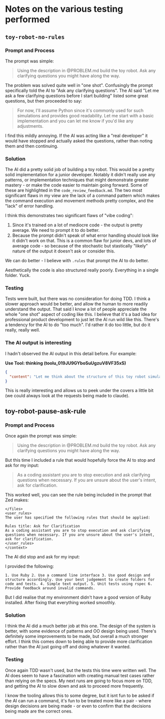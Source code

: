 # Notes on the various testing performed


## `toy-robot-no-rules`

### Prompt and Process

The prompt was simple:

> Using the description in @PROBLEM.md build the toy robot. Ask any clarifying questions you might have along the way.

The problem was solved quite well in "one shot". Confusingly the prompt specifically told the AI to "Ask any clarifying questions". The AI said "Let me ask a few clarifying questions before I start building" listed some great questions, but then proceeded to say:

> For now, I'll assume Python since it's commonly used for such simulations and provides good readability. Let me start with a basic implementation and you can let me know if you'd like any adjustments.

I find this mildly annoying. If the AI was acting like a "real developer" it would have stopped and actually asked the questions, rather than noting them and then continuing.

### Solution

The AI did a pretty solid job of building a toy robot. This would be a pretty solid implementation for a junior developer. Notably it didn't really use any patterns, or implementation techniques that might demonstrate greater mastery - or make the code easier to maintain going forward. Some of these are highlighted in the `code_review_feedback.md`. The two most significant flaws in my view are the lack of a command pattern which makes the command execution and movement methods pretty complex, and the "lack" of error handling.

I think this demonstrates two significant flaws of "vibe coding":

1. Since it's trained on a lot of mediocre code - the output is pretty average. We need to prompt it to do better.
2. Because the prompt didn't speak of what error handling should look like it didn't work on that. This is a common flaw for junior devs, and lots of average code - so because of the stochastic but stastically "likely" nature of the output it doesn't ask or consider this.

We can do better - I believe with `.rules` that prompt the AI to do better.

Aesthetically the code is also structured really poorly. Everything in a single folder. Yuck.

### Testing

Tests were built, but there was no consideration for doing TDD. I think a slower approach would be better, and allow the human to more readily understand the output. That said I know a lot of people appreciate the whole "one shot" aspect of coding like this. I believe that it's a bad idea for professional product development to just let the AI run wild like this. There's a tendency for the AI to do "too much". I'd rather it do too little, but do it really, really well.

### The AI output is interesting

I hadn't observed the AI output in this detail before. For example:

**Use Tool: thinking (toolu_019JU9GYboSuUgzuV8VF35xS)**
```json
{
  "content": "Let me think about the structure of this toy robot simulator:\n\n1. I need a Robot class that tracks:\n   - Position (x, y)\n   - Direction (NORTH, SOUTH, EAST, WEST)\n   - Whether it's been placed on the table\n\n2. I need a Table class or constants for:\n   - Table dimensions (5x5)\n   - Validation of positions\n\n3. Commands to implement:\n   - PLACE X,Y,F - place robot at position with facing direction\n   - MOVE - move one unit forward in current direction\n   - LEFT - rotate 90 degrees left\n   - RIGHT - rotate 90 degrees right  \n   - REPORT - output current position and direction\n\n4. Rules to enforce:\n   - Robot must be placed before other commands work\n   - Robot cannot move off the table (0-4 for both x and y)\n   - Invalid commands should be ignored\n   - PLACE command must have valid coordinates and direction\n\nLet me start with a Python implementation that can read from standard input or a file."
}
```

This is really interesting and allows us to peek under the covers a little bit (we could always look at the requests being made to claude).


## toy-robot-pause-ask-rule


### Prompt and Process

Once again the prompt was simple:

> Using the description in @PROBLEM.md build the toy robot. Ask any clarifying questions you might have along the way.

But this time I included a rule that would hopefully force the AI to stop and ask for my input:

> As a coding assistant you are to stop execution and ask clarifying questions when necessary. If you are unsure about the user's intent, ask for clarification.

This worked well, you can see the rule being included in the prompt that Zed makes:

```
</files>
<user_rules>
The user has specified the following rules that should be applied:

Rules title: Ask for Clarification
As a coding assistant you are to stop execution and ask clarifying questions when necessary. If you are unsure about the user's intent, ask for clarification.
</user_rules>
</context>
```

The AI did stop and ask for my input:

I provided the following:

```
1. Use Ruby 2. Use a command line interface 3. Use good design and structure accordingly. Use your best judgement to create folders for code and tests. 4. Simple text output. 5. Unit tests using rspec 6. Provide feedback around invalid commands.
```

But I did realise that my environment didn't have a good version of Ruby installed. After fixing that everything worked smoothly.

### Solution

I think the AI did a much better job at this one. The design of the system is better, with some evidence of patterns and OO design being used. There's definitely some improvements to be made, but overall a much stronger effort. I think this comes down to being able to provide more clarification rather than the AI just going off and doing whatever it wanted.

### Testing

Once again TDD wasn't used, but the tests this time were written well. The AI does seem to have a fascination with creating manual test cases rather than relying on the specs. My next runs are going to focus more on TDD, and getting the AI to slow down and ask to proceed more frequently.

I know the tooling allows this to some degree, but it isnt fun to be asked if the AI can run a command, it's fun to be treated more like a pair - where design decisions are being made - or even to confirm that the decisions being made are the correct ones.
